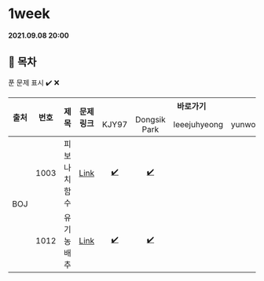 # 1week

**2021.09.08 20:00**

## :bookmark_tabs: 목차

푼 문제 표시 ✔️ ❌

<table>
    <thead align="center">
        <tr>
            <th rowspan ="2" >출처</th>
            <th rowspan ="2">번호</th>
            <th rowspan ="2">제목</th>
            <th rowspan ="2">문제링크</th>
            <th colspan ="4">바로가기</th>
        </tr>
         <tr>
            <td>KJY97</td>
            <td>Dongsik Park</td>
            <td>leeejuhyeong</td>
            <td>yunwonjeong</td>
        </tr>
    </thead>
    <tbody  align="center">
    	<tr>
    		<td rowspan="2">BOJ</td>
    		<td>1003</td>
    		<td>피보나치 함수</td>
    		<td><a href="https://www.acmicpc.net/problem/1003">Link</a></td>
            <td><a href="KJY97/BOJ_1003.java">✔️</a></td>
            <td><a href="DONGSIIK/1003.java">✔️</a></td>
            <td><a href=""> </a></td>
            <td><a href=""> </a></td>
    	</tr>
    	<tr>
    		<td>1012</td>
    		<td>유기농 배추</td>
    		<td><a href="https://www.acmicpc.net/problem/1012">Link</a></td>
    		<td><a href="KJY97/BOJ_1012.java">✔️</a></td>
    		<td><a href="DONGSIIK/1012.java">✔️</a></td>
    		<td><a href=""> </a></td>
    		<td><a href=""> </a></td>
    	</tr>
    </tbody>
</table>



